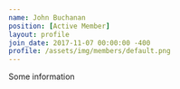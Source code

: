 ```yaml
---
name: John Buchanan
position: [Active Member]
layout: profile
join_date: 2017-11-07 00:00:00 -400
profile: /assets/img/members/default.png
---
```

Some information